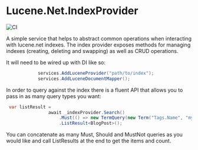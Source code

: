 # Lucene.Net.IndexProvider
![CI](https://github.com/ssinno28/Lucene.Net.IndexProvider/workflows/CI/badge.svg)

A simple service that helps to abstract common operations when interacting with lucene.net indexes. The index provider exposes methods for managing indexes (creating, deleting and swapping) as well as CRUD operations. 

It will need to be wired up with DI like so:

```c#
            services.AddLuceneProvider("path/to/index");
            services.AddLuceneDocumentMapper();
```

In order to query against the index there is a fluent API that allows you to pass in as many query types you want:

```c#
 var listResult =
                await _indexProvider.Search()
                    .Must(() => new TermQuery(new Term("Tags.Name", "my-test-tag")))
                    .ListResult<BlogPost>();
```

You can concatenate as many Must, Should and MustNot queries as you would like and call ListResults at the end to get the items and count.


